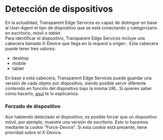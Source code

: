 # Detección de dispositivos

En la actualidad, Transparent Edge Services es capaz de distinguir en base al User-Agent el tipo de dispositivo que se está conectando y categorizarlo en escritorio, móvil o _tablet_.\
Para identificar el dispositivo, Transparent Edge Services incluye una cabecera llamada X-Device que llega en la _request_ a origen . Esta cabecera puede tener tres valores:

* desktop
* mobile
* tablet

En base a está cabecera, Transparent Edge Services puede guardar una versión de cada objeto por dispositivo, siendo posible servir diferente contenido en función del dispositivo bajo la misma URL. Si quieres saber cómo hacerlo, [aquí](../../../guias/cachear-una-version-por-dispositivo.md) te lo explicamos.

### Forzado de dispositivo&#x20;

Aún habiendo detectado el dispositivo, es posible forzar que un dispositivo móvil, por ejemplo, muestre una versión de escritorio. Esto lo hacemos mediante la _cookie_ "Force-Device". Si esta _cookie_ está presente, tiene prioridad sobre el X-Device.
